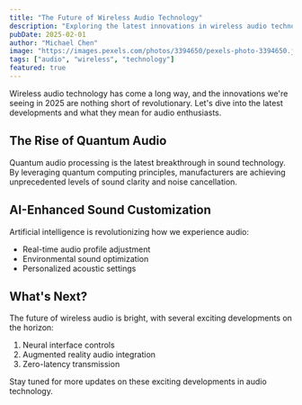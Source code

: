```yaml
---
title: "The Future of Wireless Audio Technology"
description: "Exploring the latest innovations in wireless audio technology and what's coming next."
pubDate: 2025-02-01
author: "Michael Chen"
image: "https://images.pexels.com/photos/3394650/pexels-photo-3394650.jpeg?auto=compress&cs=tinysrgb&w=1260&h=750&dpr=2"
tags: ["audio", "wireless", "technology"]
featured: true
---
```


Wireless audio technology has come a long way, and the innovations we're seeing in 2025 are nothing short of revolutionary. Let's dive into the latest developments and what they mean for audio enthusiasts.

## The Rise of Quantum Audio

Quantum audio processing is the latest breakthrough in sound technology. By leveraging quantum computing principles, manufacturers are achieving unprecedented levels of sound clarity and noise cancellation.

## AI-Enhanced Sound Customization

Artificial intelligence is revolutionizing how we experience audio:

- Real-time audio profile adjustment
- Environmental sound optimization
- Personalized acoustic settings

## What's Next?

The future of wireless audio is bright, with several exciting developments on the horizon:

1. Neural interface controls
2. Augmented reality audio integration
3. Zero-latency transmission

Stay tuned for more updates on these exciting developments in audio technology.